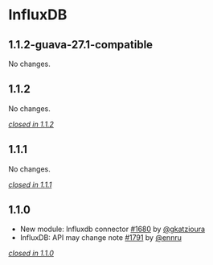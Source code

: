 # InfluxDB

## 1.1.2-guava-27.1-compatible

No changes.

## 1.1.2

No changes.

[*closed in 1.1.2*](https://github.com/akka/alpakka/issues?q=is%3Aclosed+milestone%3A1.1.2+label%3Ap%3Ainfluxdb)


## 1.1.1

No changes.

[*closed in 1.1.1*](https://github.com/akka/alpakka/issues?q=is%3Aclosed+milestone%3A1.1.1+label%3Ap%3Ainfluxdb)


## 1.1.0

- New module: Influxdb connector [#1680](https://github.com/akka/alpakka/issues/1680) by [@gkatzioura](https://github.com/gkatzioura)
- InfluxDB: API may change note [#1791](https://github.com/akka/alpakka/issues/1791) by [@ennru](https://github.com/ennru)

[*closed in 1.1.0*](https://github.com/akka/alpakka/issues?q=is%3Aclosed+milestone%3A1.1.0+label%3Ap%3Ainfluxdb)

